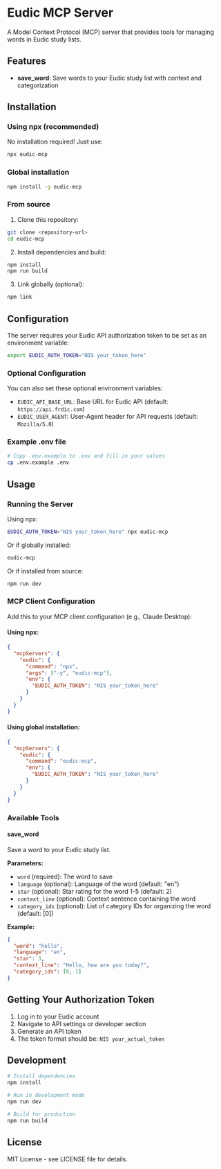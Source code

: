 # Eudic MCP Server

A Model Context Protocol (MCP) server that provides tools for managing words in Eudic study lists.

## Features

- **save_word**: Save words to your Eudic study list with context and categorization

## Installation

### Using npx (recommended)

No installation required! Just use:

```bash
npx eudic-mcp
```

### Global installation

```bash
npm install -g eudic-mcp
```

### From source

1. Clone this repository:
```bash
git clone <repository-url>
cd eudic-mcp
```

2. Install dependencies and build:
```bash
npm install
npm run build
```

3. Link globally (optional):
```bash
npm link
```

## Configuration

The server requires your Eudic API authorization token to be set as an environment variable:

```bash
export EUDIC_AUTH_TOKEN="NIS your_token_here"
```

### Optional Configuration

You can also set these optional environment variables:

- `EUDIC_API_BASE_URL`: Base URL for Eudic API (default: `https://api.frdic.com`)
- `EUDIC_USER_AGENT`: User-Agent header for API requests (default: `Mozilla/5.0`)

### Example .env file

```bash
# Copy .env.example to .env and fill in your values
cp .env.example .env
```

## Usage

### Running the Server

Using npx:
```bash
EUDIC_AUTH_TOKEN="NIS your_token_here" npx eudic-mcp
```

Or if globally installed:
```bash
eudic-mcp
```

Or if installed from source:
```bash
npm run dev
```

### MCP Client Configuration

Add this to your MCP client configuration (e.g., Claude Desktop):

#### Using npx:
```json
{
  "mcpServers": {
    "eudic": {
      "command": "npx",
      "args": ["-y", "eudic-mcp"],
      "env": {
        "EUDIC_AUTH_TOKEN": "NIS your_token_here"
      }
    }
  }
}
```

#### Using global installation:
```json
{
  "mcpServers": {
    "eudic": {
      "command": "eudic-mcp",
      "env": {
        "EUDIC_AUTH_TOKEN": "NIS your_token_here"
      }
    }
  }
}
```

### Available Tools

#### save_word

Save a word to your Eudic study list.

**Parameters:**
- `word` (required): The word to save
- `language` (optional): Language of the word (default: "en")
- `star` (optional): Star rating for the word 1-5 (default: 2)
- `context_line` (optional): Context sentence containing the word
- `category_ids` (optional): List of category IDs for organizing the word (default: [0])

**Example:**
```json
{
  "word": "hello",
  "language": "en",
  "star": 3,
  "context_line": "Hello, how are you today?",
  "category_ids": [0, 1]
}
```

## Getting Your Authorization Token

1. Log in to your Eudic account
2. Navigate to API settings or developer section
3. Generate an API token
4. The token format should be: `NIS your_actual_token`

## Development

```bash
# Install dependencies
npm install

# Run in development mode
npm run dev

# Build for production
npm run build
```

## License

MIT License - see LICENSE file for details.